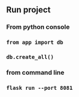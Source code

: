 ## Run project
### From python console
### `from app import db`
### `db.create_all()`

### from command line
### `flask run --port 8081`